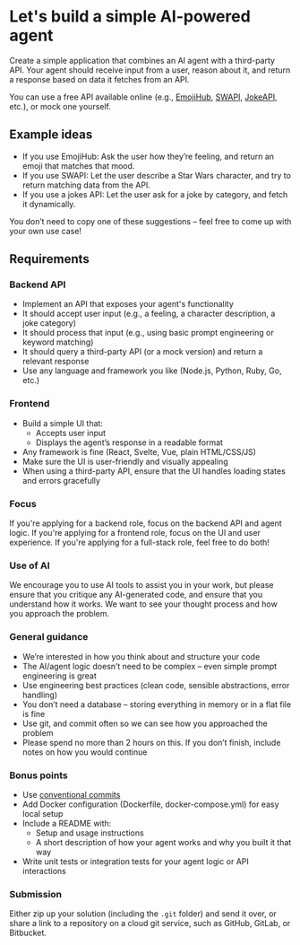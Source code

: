 # Let's build a simple AI-powered agent

Create a simple application that combines an AI agent with a third-party API. Your agent should receive input from a user, reason about it, and return a response based on data it fetches from an API.

You can use a free API available online (e.g., [EmojiHub](https://github.com/cheatsnake/emojihub), [SWAPI](https://swapi.dev/), [JokeAPI](https://jokeapi.dev/), etc.), or mock one yourself.

## Example ideas

- If you use EmojiHub: Ask the user how they’re feeling, and return an emoji that matches that mood.
- If you use SWAPI: Let the user describe a Star Wars character, and try to return matching data from the API.
- If you use a jokes API: Let the user ask for a joke by category, and fetch it dynamically.

You don’t need to copy one of these suggestions – feel free to come up with your own use case!

## Requirements

### Backend API

- Implement an API that exposes your agent's functionality
- It should accept user input (e.g., a feeling, a character description, a joke category)
- It should process that input (e.g., using basic prompt engineering or keyword matching)
- It should query a third-party API (or a mock version) and return a relevant response
- Use any language and framework you like (Node.js, Python, Ruby, Go, etc.)

### Frontend

- Build a simple UI that:
  - Accepts user input
  - Displays the agent’s response in a readable format
- Any framework is fine (React, Svelte, Vue, plain HTML/CSS/JS)
- Make sure the UI is user-friendly and visually appealing
- When using a third-party API, ensure that the UI handles loading states and errors gracefully

### Focus

If you're applying for a backend role, focus on the backend API and agent logic. If you're applying for a frontend role, focus on the UI and user experience. If you're applying for a full-stack role, feel free to do both!

### Use of AI

We encourage you to use AI tools to assist you in your work, but please ensure that you critique any AI-generated code, and ensure that you understand how it works. We want to see your thought process and how you approach the problem.

### General guidance

- We’re interested in how you think about and structure your code
- The AI/agent logic doesn’t need to be complex – even simple prompt engineering is great
- Use engineering best practices (clean code, sensible abstractions, error handling)
- You don’t need a database – storing everything in memory or in a flat file is fine
- Use git, and commit often so we can see how you approached the problem
- Please spend no more than 2 hours on this. If you don’t finish, include notes on how you would continue

### Bonus points

- Use [conventional commits](https://www.conventionalcommits.org/en/v1.0.0/)
- Add Docker configuration (Dockerfile, docker-compose.yml) for easy local setup
- Include a README with:
  - Setup and usage instructions
  - A short description of how your agent works and why you built it that way
- Write unit tests or integration tests for your agent logic or API interactions

### Submission

Either zip up your solution (including the `.git` folder) and send it over, or share a link to a repository on a cloud git service, such as GitHub, GitLab, or Bitbucket.
